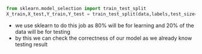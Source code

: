 ```py 
from sklearn.model_selection import train_test_split
X_train,X_test,Y_train,Y_test = train_test_split(data,labels,test_size=0.2,random_state=42
```

- we use sklearn to do this job as 80% will be for learning and 20% of the data will be for testing 
- by this we can check the correctness of our model as we already know testing result

